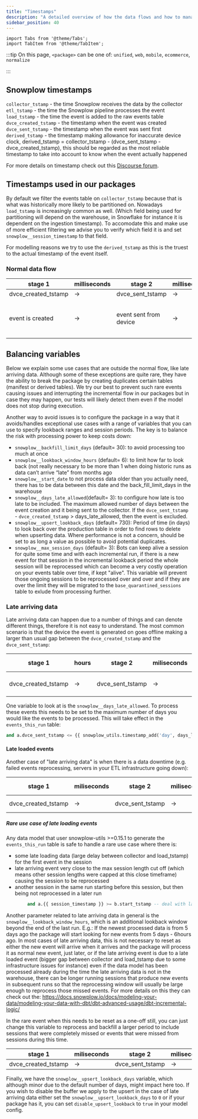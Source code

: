 ```yaml
---
title: "Timestamps"
description: "A detailed overview of how the data flows and how to manage variables for handling edge cases."
sidebar_position: 40
---
```

```mdx-code-block
import Tabs from '@theme/Tabs';
import TabItem from '@theme/TabItem';
```

:::tip
On this page, `<package>` can be one of: `unified`, `web`, `mobile`, `ecommerce`, `normalize`

:::

## Snowplow timestamps
`collector_tstamp` - the time Snowplow receives the data by the collector
`etl_tstamp` - the time the Snowplow pipeline processes the event
`load_tstamp` - the time the event is added to the raw events table
`dvce_created_tstamp` - the timestamp when the event was created
`dvce_sent_tstamp` - the timestamp when the event was sent first
`derived_tstamp` - the timestamp making allowance for inaccurate device clock, derived_tstamp = collector_tstamp - (dvce_sent_tstamp - dvce_created_tstamp), this should be regarded as the most reliable timestamp to take into account to know when the event actually happened

For more details on timestamp check out this [Discourse forum](https://discourse.snowplow.io/t/which-timestamp-is-the-best-to-see-when-an-event-occurred/538).

## Timestamps used in our packages
By default we filter the events table on `collector_tstamp` because that is what was historically more likely to be partitioned on. Nowadays `load_tstamp` is increasingly common as well. (Which field being used for partitioning will depend on the warehouse, in Snowflake for instance it is dependent on the ingestion timestamp). To accomodate this and make use of more efficient filtering we advise you to verify which field it is and set `snowplow__session_timestamp` to that field.

For modelling reasons we try to use the `derived_tstamp` as this is the truest to the actual timestamp of the event itself.


### Normal data flow

| stage 1 |  milliseconds| stage 2   | milliseconds | stage 3        |milliseconds |   stage 4           |
|---------------------|--------------|------------------|--------------|----------------|-------------|------------------|
| dvce_created_tstamp | ->           | dvce_sent_tstamp | -> | collector_tstamp | -> | load_tstamp      |         
| event is created | ->    |    event sent from device| ->    |        snowplow collector receives data        | ->   |   snowplow loader loads event into events table  

## Balancing variables

Below we explain some use cases that are outside the normal flow, like late arriving data. Although some of these exceptions are quite rare, they have the ability to break the package by creating duplicates certain tables (manifest or derived tables). We try our best to prevent such rare events causing issues and interrupting the incremental flow in our packages but in case they may happen, our tests will likely detect them even if the model does not stop during execution. 

Another way to avoid issues is to configure the package in a way that it avoids/handles exceptional use cases with a range of variables that you can use to specify lookback ranges and session periods. The key is to balance the risk with processing power to keep costs down:

- `snowplow__backfill_limit_days` (default= 30): to avoid processing too much at once
- `snowplow__lookback_window_hours` (default= 6): to limit how far to look back (not really necessary to be more than 1 when doing historic runs as data can’t arrive “late” from months ago
- `snowplow__start_date` to not process data older than you actually need, there has to be data between this date and the back_fill_limit_days in the warehouse
- `snowplow__days_late_allowed`(default= 3): to configure how late is too late to be included. The maximum allowed number of days between the event creation and it being sent to the collector. If the `dvce_sent_tstamp` - `dvce_created_tstamp` > days_late_allowed, then the event is excluded.  
- `snowplow__upsert_lookback_days` (default= 730): Period of time (in days) to look back over the production table in order to find rows to delete when upserting data. Where performance is not a concern, should be set to as long a value as possible to avoid potential duplicates.
- `snowplow__max_session_days` (default= 3): Bots can keep alive a session for quite some time and with each incremental run, if there is a new event for that session in the incremental lookback period the whole session will be reprocessed which can become a very costly operation on your events table over time, if kept "alive". This variable will prevent those ongoing sessions to be reprocessed over and over and if they are over the limit they will be migrated to the `base_quarantined_sessions` table to exlude from processing further.

### Late arriving data

Late arriving data can happen due to a number of things and can denote different things, therefore it is not easy to understand. The most common scenario is that the device the event is generated on goes offline making a larger than usual gap between the `dvce_created_tstamp` and the `dvce_sent_tstamp`:

| stage 1             | hours | stage 2          | miliseconds | stage 3          | miliseconds | stage 4     | possible reasons    |
|---------------------|-------|------------------|-------------|------------------|-------------|-------------|---------------------|
| dvce_created_tstamp | ->    | dvce_sent_tstamp | ->          | collector_tstamp | ->          | load_tstamp | device goes offline |

One variable to look at is the `snowplow__days_late_allowed`. To process these events this needs to be set to the maximum number of days you would like the events to be processed. This will take effect in the `events_this_run` table:

```sql
and a.dvce_sent_tstamp <= {{ snowplow_utils.timestamp_add('day', days_late_allowed, 'a.dvce_created_tstamp') }}
```

#### Late loaded events
Another case of "late arriving data" is when there is a data downtime (e.g. failed events reprocessing, servers in your ETL infrastructure going down):

| stage 1             | miliseconds | stage 2          | miliseconds | stage 3          | days | stage 4     | possible reasons    | 
|---------------------|-------|------------------|-------------|------------------|-------------|-------------|---------------------|
| dvce_created_tstamp | ->    | dvce_sent_tstamp | ->          | collector_tstamp | ->          | load_tstamp | data downtime |

##### Rare use case of late loading events
Any data model that user snowplow-utils >=0.15.1 to generate the `events_this_run` table is safe to handle a rare use case where there is:
- some late loading data (large delay between collector and load_tstamp) for the first event in the session
- late arriving event very close to the max session length cut off (which means other session lengths were capped at this close timeframe) causing the session to be reprocessed
- another session in the same run starting before this session, but then being not reprocessed in a later run

```sql
        and a.{{ session_timestamp }} >= b.start_tstamp -- deal with late loading events
```

Another parameter related to late arriving data in general is the `snowplow__lookback_window_hours`, which is an additional lookback window beyond the end of the last run. E.g.: If the newest processed data is from 5 days ago the package will start looking for new events from 5 days - 6hours ago. In most cases of late arriving data, this is not necessary to reset as either the new event will arrive when it arrives and the package will process it as normal new event, just later, or if the late arriving event is due to a late loaded event (bigger gap between collector and load_tstamp due to some infrastructure issues for instance) even if the data model has been processed already during the time the late arriving data is not in the warehouse, there can be longer running sessions that produce new events in subsequent runs so that the reprocessing window will usually be large enough to reprocess those missed events. For more details on this they can check out the: https://docs.snowplow.io/docs/modeling-your-data/modeling-your-data-with-dbt/dbt-advanced-usage/dbt-incremental-logic/

In the rare event when this needs to be reset as a one-off still, you can just change this variable to reprocess and backfill a larger period to include sessions that were completely missed or events that were missed from sessions during this time.

| stage 1             | miliseconds | stage 2          | miliseconds | stage 3          | days | stage 4     |
|---------------------|-------------|------------------|-------------|------------------|------|-------------|
| dvce_created_tstamp | ->          | dvce_sent_tstamp | ->          | collector_tstamp | ->   | load_tstamp |


Finally, we have the `snowplow__upsert_lookback_days` variable, which although minor due to the default number of days, might impact here too. If you wish to disable the buffer we apply to the upsert in the case of late arriving data either set the `snowplow__upsert_lookback_days` to `0` or if your package has it, you can set `disable_upsert_lookback` to `true` in your model config.
